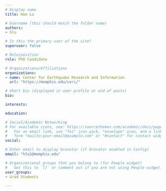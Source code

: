 ```yaml
---
# Display name
title: Hao Lu

# Username (this should match the folder name)
authors:
- hlu

# Is this the primary user of the site?
superuser: false

# Role/position
role: PhD Candidate

# Organizations/Affiliations
organizations:
- name: Center for Earthquake Research and Information
  url: "https://memphis.edu/ceri/"

# Short bio (displayed in user profile at end of posts)
bio: 

interests:

education:

# Social/Academic Networking
# For available icons, see: https://sourcethemes.com/academic/docs/page-builder/#icons
#   For an email link, use "fas" icon pack, "envelope" icon, and a link in the
#   form "mailto:your-email@example.com" or "#contact" for contact widget.
social:

# Enter email to display Gravatar (if Gravatar enabled in Config)
email: "hlu1@memphis.edu"

# Organizational groups that you belong to (for People widget)
#   Set this to `[]` or comment out if you are not using People widget.
user_groups:
- Grad Students 

---
```

